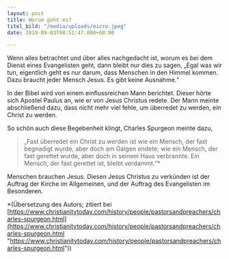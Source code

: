 ```yaml
---
layout: post
title: Worum geht es?
titel_bild: "/media/uploads/micro.jpeg"
date: 2019-09-03T00:51:47.000+00:00

---
```

Wenn alles betrachtet und über alles nachgedacht ist, worum es bei dem Dienst eines Evangelisten geht, dann bleibt nur dies zu sagen, „Egal was wir tun, eigentlich geht es nur darum, dass Menschen in den Himmel kommen. Dazu braucht jeder Mensch Jesus. Es gibt keine Ausnahme.“

In der Bibel wird von einem einflussreichen Mann berichtet. Dieser hörte sich Apostel Paulus an, wie er von Jesus Christus redete. Der Mann meinte abschließend dazu, dass nicht mehr viel fehle, um überredet zu werden, ein Christ zu werden.

So schön auch diese Begebenheit klingt, Charles Spurgeon meinte dazu,

> „Fast überredet ein Christ zu werden ist wie ein Mensch, der fast begnadigt wurde, aber doch am Galgen endete; wie ein Mensch, der fast gerettet wurde, aber doch in seinem Haus verbrannte. Ein Mensch, der fast gerettet ist, bleibt verdammt.“* 

Menschen brauchen Jesus. Diesen Jesus Christus zu verkünden ist der Auftrag der Kirche im Allgemeinen, und der Auftrag des Evangelisten im Besonderen.

\*(Übersetzung des Autors; zitiert bei [https://www.christianitytoday.com/history/people/pastorsandpreachers/charles-spurgeon.html](https://www.christianitytoday.com/history/people/pastorsandpreachers/charles-spurgeon.html "https://www.christianitytoday.com/history/people/pastorsandpreachers/charles-spurgeon.html"))